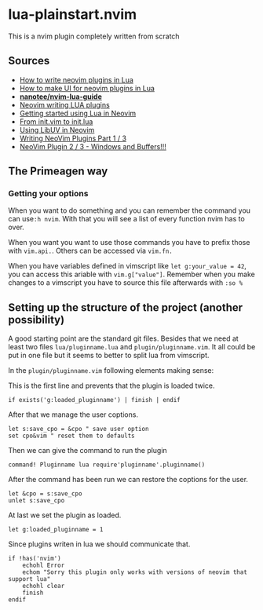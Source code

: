 # lua-plainstart.nvim
This is a nvim plugin completely written from scratch

## Sources

- [How to write neovim plugins in Lua](https://www.2n.pl/blog/how-to-write-neovim-plugins-in-lua)
- [How to make UI for neovim plugins in Lua](https://www.2n.pl/blog/how-to-make-ui-for-neovim-plugins-in-lua)
- __[nanotee/nvim-lua-guide](https://github.com/nanotee/nvim-lua-guide)__
- [Neovim writing LUA plugins ](https://sbulav.github.io/vim/neovim-telescope-github/)
- [Getting started using Lua in Neovim](https://opensourcelibs.com/lib/nvim-lua-guide)
- [From init.vim to init.lua](https://teukka.tech/luanvim.html)
- [Using LibUV in Neovim](https://teukka.tech/vimloop.html)
- [Writing NeoVim Plugins Part 1 / 3](https://www.youtube.com/watch?v=9L4sW047oow&list=PLm323Lc7iSW_3vwe-6mFo62arDfU5e8Gy&index=2) 
- [NeoVim Plugin 2 / 3 - Windows and Buffers!!!](https://www.youtube.com/watch?v=0BEvxe6eaj4&list=PLm323Lc7iSW_3vwe-6mFo62arDfU5e8Gy&index=2) 

## The Primeagen way

### Getting your options

When you want to do something and you can remember the command you can use`:h nvim`. With that you will see a list of every function nvim has to over.

When you want you want to use those commands you have to prefix those with `vim.api.`. Others can be accessed via `vim.fn.`

When you have variables defined in vimscript like `let g:your_value = 42`, you can access this ariable with `vim.g["value"]`. Remember when you make changes to a vimscript you have to source this file afterwards with `:so %`

## Setting up the structure of the project (another possibility)

A good starting point are the standard git files. Besides that we need at least two files `lua/pluginname.lua` and `plugin/pluginname.vim`. It all could be put in one file but it seems to better to split lua from vimscript.

In the `plugin/pluginname.vim` following elements making sense:

This is the first line and prevents that the plugin is loaded twice.

```vimscript
if exists('g:loaded_pluginname') | finish | endif
```

After that we manage the user coptions.

```vimscript
let s:save_cpo = &cpo " save user option
set cpo&vim " reset them to defaults
```

Then we can give the command to run the plugin

```vimscript
command! Pluginname lua require'pluginname'.pluginname()
```

After the command has been run we can restore the coptions for the user.

```vimscript
let &cpo = s:save_cpo
unlet s:save_cpo
```

At last we set the plugin as loaded.

```vimscript
let g:loaded_pluginname = 1
```

Since plugins writen in lua we should communicate that.

```vimscript
if !has('nvim')
    echohl Error
    echom "Sorry this plugin only works with versions of neovim that support lua"
    echohl clear
    finish
endif
```

